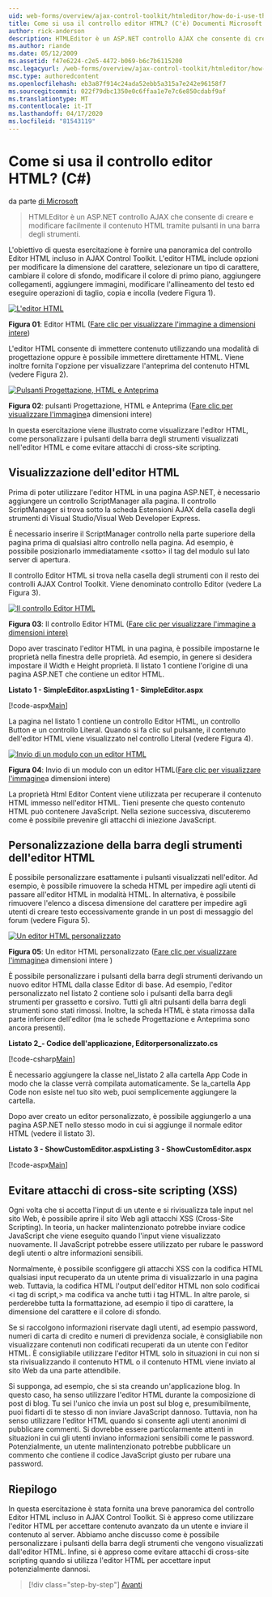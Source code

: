 ```yaml
---
uid: web-forms/overview/ajax-control-toolkit/htmleditor/how-do-i-use-the-html-editor-control-cs
title: Come si usa il controllo editor HTML? (C'è) Documenti Microsoft
author: rick-anderson
description: HTMLEditor è un ASP.NET controllo AJAX che consente di creare e modificare facilmente il contenuto HTML tramite pulsanti in una barra degli strumenti.
ms.author: riande
ms.date: 05/12/2009
ms.assetid: f47e6224-c2e5-4472-b069-b6c7b6115200
msc.legacyurl: /web-forms/overview/ajax-control-toolkit/htmleditor/how-do-i-use-the-html-editor-control-cs
msc.type: authoredcontent
ms.openlocfilehash: eb3a87f914c24ada52ebb5a315a7e242e96158f7
ms.sourcegitcommit: 022f79dbc1350e0c6ffaa1e7e7c6e850cdabf9af
ms.translationtype: MT
ms.contentlocale: it-IT
ms.lasthandoff: 04/17/2020
ms.locfileid: "81543119"
---
```

# <a name="how-do-i-use-the-html-editor-control-c"></a>Come si usa il controllo editor HTML? (C#)

da parte [di Microsoft](https://github.com/microsoft)

> HTMLEditor è un ASP.NET controllo AJAX che consente di creare e modificare facilmente il contenuto HTML tramite pulsanti in una barra degli strumenti.

L'obiettivo di questa esercitazione è fornire una panoramica del controllo Editor HTML incluso in AJAX Control Toolkit. L'editor HTML include opzioni per modificare la dimensione del carattere, selezionare un tipo di carattere, cambiare il colore di sfondo, modificare il colore di primo piano, aggiungere collegamenti, aggiungere immagini, modificare l'allineamento del testo ed eseguire operazioni di taglio, copia e incolla (vedere Figura 1).

[![L'editor HTML](how-do-i-use-the-html-editor-control-cs/_static/image1.jpg)](how-do-i-use-the-html-editor-control-cs/_static/image1.png)

**Figura 01**: Editor HTML ([Fare clic per visualizzare l'immagine a dimensioni intere](how-do-i-use-the-html-editor-control-cs/_static/image2.png))

L'editor HTML consente di immettere contenuto utilizzando una modalità di progettazione oppure è possibile immettere direttamente HTML. Viene inoltre fornita l'opzione per visualizzare l'anteprima del contenuto HTML (vedere Figura 2).

[![Pulsanti Progettazione, HTML e Anteprima](how-do-i-use-the-html-editor-control-cs/_static/image2.jpg)](how-do-i-use-the-html-editor-control-cs/_static/image3.png)

**Figura 02**: pulsanti Progettazione, HTML e Anteprima ([Fare clic per visualizzare l'immagine](how-do-i-use-the-html-editor-control-cs/_static/image4.png)a dimensioni intere)

In questa esercitazione viene illustrato come visualizzare l'editor HTML, come personalizzare i pulsanti della barra degli strumenti visualizzati nell'editor HTML e come evitare attacchi di cross-site scripting.

## <a name="displaying-the-html-editor"></a>Visualizzazione dell'editor HTML

Prima di poter utilizzare l'editor HTML in una pagina ASP.NET, è necessario aggiungere un controllo ScriptManager alla pagina. Il controllo ScriptManager si trova sotto la scheda Estensioni AJAX della casella degli strumenti di Visual Studio/Visual Web Developer Express.

È necessario inserire il ScriptManager controllo nella parte superiore della pagina prima di qualsiasi altro controllo nella pagina. Ad esempio, è possibile posizionarlo immediatamente &lt;sotto&gt; il tag del modulo sul lato server di apertura.

Il controllo Editor HTML si trova nella casella degli strumenti con il resto dei controlli AJAX Control Toolkit. Viene denominato controllo Editor (vedere La Figura 3).

[![Il controllo Editor HTML](how-do-i-use-the-html-editor-control-cs/_static/image3.jpg)](how-do-i-use-the-html-editor-control-cs/_static/image5.png)

**Figura 03**: Il controllo Editor HTML ([Fare clic per visualizzare l'immagine a dimensioni intere)](how-do-i-use-the-html-editor-control-cs/_static/image6.png)

Dopo aver trascinato l'editor HTML in una pagina, è possibile impostarne le proprietà nella finestra delle proprietà. Ad esempio, in genere si desidera impostare il Width e Height proprietà. Il listato 1 contiene l'origine di una pagina ASP.NET che contiene un editor HTML.

**Listato 1 - SimpleEditor.aspxListing 1 - SimpleEditor.aspx**

[!code-aspx[Main](how-do-i-use-the-html-editor-control-cs/samples/sample1.aspx)]

La pagina nel listato 1 contiene un controllo Editor HTML, un controllo Button e un controllo Literal. Quando si fa clic sul pulsante, il contenuto dell'editor HTML viene visualizzato nel controllo Literal (vedere Figura 4).

[![Invio di un modulo con un editor HTML](how-do-i-use-the-html-editor-control-cs/_static/image4.jpg)](how-do-i-use-the-html-editor-control-cs/_static/image7.png)

**Figura 04**: Invio di un modulo con un editor HTML([Fare clic per visualizzare l'immagine](how-do-i-use-the-html-editor-control-cs/_static/image8.png)a dimensioni intere)

La proprietà Html Editor Content viene utilizzata per recuperare il contenuto HTML immesso nell'editor HTML. Tieni presente che questo contenuto HTML può contenere JavaScript. Nella sezione successiva, discuteremo come è possibile prevenire gli attacchi di iniezione JavaScript.

## <a name="customizing-the-html-editor-toolbar"></a>Personalizzazione della barra degli strumenti dell'editor HTML

È possibile personalizzare esattamente i pulsanti visualizzati nell'editor. Ad esempio, è possibile rimuovere la scheda HTML per impedire agli utenti di passare all'editor HTML in modalità HTML. In alternativa, è possibile rimuovere l'elenco a discesa dimensione del carattere per impedire agli utenti di creare testo eccessivamente grande in un post di messaggio del forum (vedere Figura 5).

[![Un editor HTML personalizzato](how-do-i-use-the-html-editor-control-cs/_static/image5.jpg)](how-do-i-use-the-html-editor-control-cs/_static/image9.png)

**Figura 05**: Un editor HTML personalizzato ([Fare clic per visualizzare l'immagine](how-do-i-use-the-html-editor-control-cs/_static/image10.png)a dimensioni intere )

È possibile personalizzare i pulsanti della barra degli strumenti derivando un nuovo editor HTML dalla classe Editor di base. Ad esempio, l'editor personalizzato nel listato 2 contiene solo i pulsanti della barra degli strumenti per grassetto e corsivo. Tutti gli altri pulsanti della barra degli strumenti sono stati rimossi. Inoltre, la scheda HTML è stata rimossa dalla parte inferiore dell'editor (ma le schede Progettazione e Anteprima sono ancora presenti).

**Listato 2\_- Codice dell'applicazione, Editorpersonalizzato.cs**

[!code-csharp[Main](how-do-i-use-the-html-editor-control-cs/samples/sample2.cs)]

È necessario aggiungere la classe nel\_listato 2 alla cartella App Code in modo che la classe verrà compilata automaticamente. Se la\_cartella App Code non esiste nel tuo sito web, puoi semplicemente aggiungere la cartella.

Dopo aver creato un editor personalizzato, è possibile aggiungerlo a una pagina ASP.NET nello stesso modo in cui si aggiunge il normale editor HTML (vedere il listato 3).

**Listato 3 - ShowCustomEditor.aspxListing 3 - ShowCustomEditor.aspx**

[!code-aspx[Main](how-do-i-use-the-html-editor-control-cs/samples/sample3.aspx)]

## <a name="avoiding-cross-site-scripting-xss-attacks"></a>Evitare attacchi di cross-site scripting (XSS)

Ogni volta che si accetta l'input di un utente e si rivisualizza tale input nel sito Web, è possibile aprire il sito Web agli attacchi XSS (Cross-Site Scripting). In teoria, un hacker malintenzionato potrebbe inviare codice JavaScript che viene eseguito quando l'input viene visualizzato nuovamente. Il JavaScript potrebbe essere utilizzato per rubare le password degli utenti o altre informazioni sensibili.

Normalmente, è possibile sconfiggere gli attacchi XSS con la codifica HTML qualsiasi input recuperato da un utente prima di visualizzarlo in una pagina web. Tuttavia, la codifica HTML l'output dell'editor HTML non solo codificai &lt;i tag di script,&gt; ma codifica va anche tutti i tag HTML. In altre parole, si perderebbe tutta la formattazione, ad esempio il tipo di carattere, la dimensione del carattere e il colore di sfondo.

Se si raccolgono informazioni riservate dagli utenti, ad esempio password, numeri di carta di credito e numeri di previdenza sociale, è consigliabile non visualizzare contenuti non codificati recuperati da un utente con l'editor HTML. È consigliabile utilizzare l'editor HTML solo in situazioni in cui non si sta rivisualizzando il contenuto HTML o il contenuto HTML viene inviato al sito Web da una parte attendibile.

Si supponga, ad esempio, che si sta creando un'applicazione blog. In questo caso, ha senso utilizzare l'editor HTML durante la composizione di post di blog. Tu sei l'unico che invia un post sul blog e, presumibilmente, puoi fidarti di te stesso di non inviare JavaScript dannoso. Tuttavia, non ha senso utilizzare l'editor HTML quando si consente agli utenti anonimi di pubblicare commenti. Si dovrebbe essere particolarmente attenti in situazioni in cui gli utenti inviano informazioni sensibili come le password. Potenzialmente, un utente malintenzionato potrebbe pubblicare un commento che contiene il codice JavaScript giusto per rubare una password.

## <a name="summary"></a>Riepilogo

In questa esercitazione è stata fornita una breve panoramica del controllo Editor HTML incluso in AJAX Control Toolkit. Si è appreso come utilizzare l'editor HTML per accettare contenuto avanzato da un utente e inviare il contenuto al server. Abbiamo anche discusso come è possibile personalizzare i pulsanti della barra degli strumenti che vengono visualizzati dall'editor HTML. Infine, si è appreso come evitare attacchi di cross-site scripting quando si utilizza l'editor HTML per accettare input potenzialmente dannosi.

> [!div class="step-by-step"]
> [Avanti](how-do-i-use-the-html-editor-control-vb.md)
